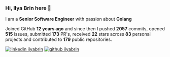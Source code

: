 
### Hi, Ilya Brin here 👋

I am a **Senior Software Engineer** with passion about **Golang**  

Joined GitHub **12 years ago** and since then I pushed **2057** commits, opened **515** issues, submitted **173** PR's, received **22** stars across **83** personal projects and contributed to **179** public repositories.

[1.1]: https://user-images.githubusercontent.com/464157/88304618-307f2b00-cd11-11ea-8f5a-0a154f7b523d.png (Feel free to add me to your network)
[2.1]: https://user-images.githubusercontent.com/464157/88305468-39bcc780-cd12-11ea-826e-f67163b6cf1f.png (You are here 😸)

[1]: https://www.linkedin.com/in/ilyabrin
[2]: https://www.github.com/ilyabrin

[![linkedin ilyabrin][1.1]][1]
[![github ilyabrin][2.1]][2]
